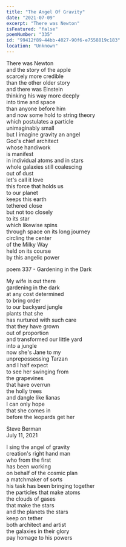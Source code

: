 ```yaml
---
title: "The Angel Of Gravity"
date: "2021-07-09"
excerpt: "There was Newton"
isFeatured: "false"
poemNumber: "335"
id: "99412f89-44bb-4027-90f6-e7558819c183"
location: "Unknown"
---
```


There was Newton  
and the story of the apple  
scarcely more credible  
than the other older story  
and there was Einstein  
thinking his way more deeply  
into time and space  
than anyone before him  
and now some hold to string theory  
which postulates a particle  
unimaginably small  
but I imagine gravity an angel  
God's chief architect  
whose handiwork  
is manifest  
in individual atoms and in stars  
whole galaxies still coalescing  
out of dust  
let's call it love  
this force that holds us  
to our planet  
keeps this earth  
tethered close  
but not too closely  
to its star  
which likewise spins  
through space on its long journey  
circling the center  
of the Milky Way  
held on its course  
by this angelic power

poem 337 - Gardening in the Dark

My wife is out there  
gardening in the dark  
at any cost determined  
to bring order  
to our backyard jungle  
plants that she  
has nurtured with such care  
that they have grown  
out of proportion  
and transformed our little yard  
into a jungle  
now she's Jane to my  
unprepossessing Tarzan  
and I half expect  
to see her swinging from  
the grapevines  
that have overrun  
the holly trees  
and dangle like lianas  
I can only hope  
that she comes in  
before the leopards get her

Steve Berman  
July 11, 2021

I sing the angel of gravity  
creation's right hand man  
who from the first  
has been working  
on behalf of the cosmic plan  
a matchmaker of sorts  
his task has been bringing together  
the particles that make atoms  
the clouds of gases  
that make the stars  
and the planets the stars  
keep on tether  
both architect and artist  
the galaxies in their glory  
pay homage to his powers
